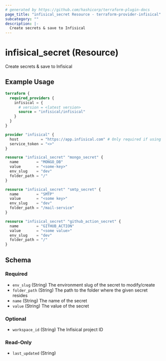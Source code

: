 ```yaml
---
# generated by https://github.com/hashicorp/terraform-plugin-docs
page_title: "infisical_secret Resource - terraform-provider-infisical"
subcategory: ""
description: |-
  Create secrets & save to Infisical
---
```


# infisical_secret (Resource)

Create secrets & save to Infisical

## Example Usage

```terraform
terraform {
  required_providers {
    infisical = {
      # version = <latest version>
      source = "infisical/infisical"
    }
  }
}

provider "infisical" {
  host          = "https://app.infisical.com" # Only required if using self hosted instance of Infisical, default is https://app.infisical.com
  service_token = "<>"
}

resource "infisical_secret" "mongo_secret" {
  name        = "MONGO_DB"
  value       = "<some-key>"
  env_slug    = "dev"
  folder_path = "/"
}

resource "infisical_secret" "smtp_secret" {
  name        = "SMTP"
  value       = "<some key>"
  env_slug    = "dev"
  folder_path = "/mail-service"
}

resource "infisical_secret" "github_action_secret" {
  name        = "GITHUB_ACTION"
  value       = "<some value>"
  env_slug    = "dev"
  folder_path = "/"
}
```

<!-- schema generated by tfplugindocs -->
## Schema

### Required

- `env_slug` (String) The environment slug of the secret to modify/create
- `folder_path` (String) The path to the folder where the given secret resides
- `name` (String) The name of the secret
- `value` (String) The value of the secret

### Optional

- `workspace_id` (String) The Infisical project ID

### Read-Only

- `last_updated` (String)
